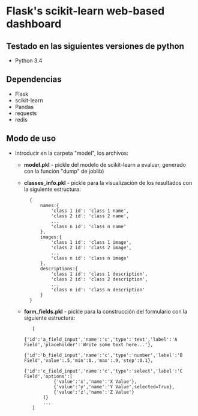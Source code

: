 Flask's scikit-learn web-based dashboard
========================================

Testado en las siguientes versiones de python
---------------------------------------------
* Python 3.4

Dependencias
------------
* Flask
* scikit-learn
* Pandas
* requests
* redis
 
 Modo de uso
 -----------
 * Introducir en la carpeta "model", los archivos:
    - __model.pkl__ - pickle del modelo de scikit-learn a evaluar, generado con la función "dump" de joblib)
    - __classes_info.pkl__ - pickle para la visualización de los resultados con la siguiente estructura:
    
    
            {
                names:{
                    'class 1 id': 'class 1 name',
                    'class 2 id': 'class 2 name',
                    ...
                    'class n id': 'class n name'
                },
                images:{
                    'class 1 id': 'class 1 image',
                    'class 2 id': 'class 2 image',
                    ...
                    'class n id': 'class n image'
                },
                descriptions:{
                    'class 1 id': 'class 1 description',
                    'class 2 id': 'class 2 description',
                    ...
                    'class n id': 'class n description'        
                }
            }
   - __form_fields.pkl__ - pickle para la construcción del formulario con la siguiente estructura:
            
            [
                {'id':'a_field_input','name':'c','type':'text','label':'A Field','placeholder':'Write some text here...'},
                {'id':'b_field_input','name':'c','type':'number','label':'B Field','value':.5,'min':0.,'max':.9,'step':0.1},
                {'id':'c_field_input','name':'c','type':'select','label':'C Field','options':[
                    {'value':'x','name':'X Value'},
                    {'value':'y','name':'Y Value',selected=True},
                    {'value':'z','name':'Z Value'}
                ]}
                ...
            ]
   